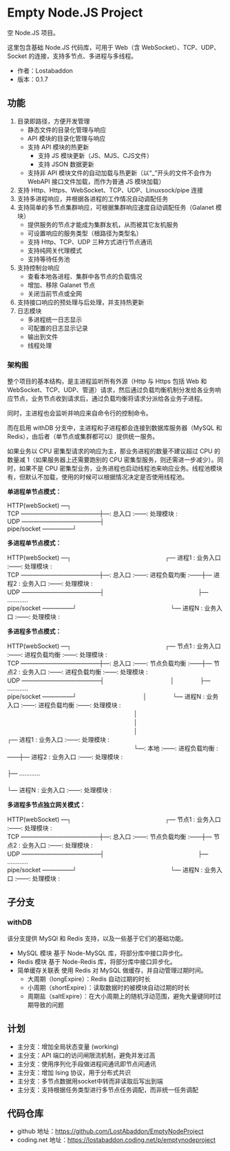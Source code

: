 # Empty Node.JS Project

空 Node.JS 项目。

这里包含基础 Node.JS 代码库，可用于 Web（含 WebSocket）、TCP、UDP、Socket 的连接，支持多节点、多进程与多线程。

-	作者：Lostabaddon
-	版本：0.1.7

## 功能

1.	目录即路径，方便开发管理
	-	静态文件的目录化管理与响应
	-	API 模块的目录化管理与响应
	-	支持 API 模块的热更新
		+	支持 JS 模块更新（JS、MJS、CJS文件）
		+	支持 JSON 数据更新
	-	支持非 API 模块文件的自动加载与热更新（以“_”开头的文件不会作为 WebAPI 接口文件加载，而作为普通 JS 模块加载）
2.	支持 Http、Https、WebSocket、TCP、UDP、Linuxsock/pipe 连接
3.	支持多进程响应，并根据各进程的工作情况自动调配任务
4.	支持简单的多节点集群响应，可根据集群响应速度自动调配任务（Galanet 模块）
	-	提供服务的节点才能成为集群友机，从而被其它友机服务
	-	可设置响应的服务类型（根路径为类型名）
	-	支持 Http、TCP、UDP 三种方式进行节点通讯
	-	支持纯网关代理模式
	-	支持等待任务池
5.	支持控制台响应
	-	查看本地各进程、集群中各节点的负载情况
	-	增加、移除 Galanet 节点
	-	关闭当前节点或全网
6.	支持接口响应的预处理与后处理，并支持热更新
7.	日志模块
	-	多进程统一日志显示
	-	可配置的日志显示记录
	-	输出到文件
	-	线程处理

### 架构图

整个项目的基本结构，是主进程监听所有外源（Http 与 Https 包括 Web 和 WebSocket、TCP、UDP、管道）请求，然后通过负载均衡机制分发给各业务响应节点，业务节点收到请求后，通过负载均衡将请求分派给各业务子进程。

同时，主进程也会监听并响应来自命令行的控制命令。

而在启用 withDB 分支中，主进程和子进程都会连接到数据库服务器（MySQL 和 Redis），由后者（单节点或集群都可以）提供统一服务。

如果业务以 CPU 密集型请求的响应为主，那业务进程的数量不建议超过 CPU 的数量减 1（如果服务器上还需要跑别的 CPU 密集型服务，则还需进一步减少）。同时，如果不是 CPU 密集型业务，业务进程也启动线程池来响应业务。线程池模块有，但默认不加载，使用的时候可以根据情况决定是否使用线程池。

**单进程单节点模式：**

HTTP(webSocket) —┐\
TCP —————————————┼—: 总入口 :——: 处理模块 :\
UDP —————————————┤\
pipe/socket —————┘

**多进程单节点模式：**

HTTP(webSocket) —┐　　　　　　　　　　　　　　 　 ┌— 进程1 : 业务入口 :——: 处理模块 :\
TCP —————————————┼—: 总入口 :——: 进程负载均衡 :——┼— 进程2 : 业务入口 :——: 处理模块 :\
UDP —————————————┤　　　　　　　　　　　　　　 　 ├— …………\
pipe/socket —————┘　　　　　　　　　　　　　　 　 └— 进程N : 业务入口 :——: 处理模块 :

**多进程多节点模式：**

HTTP(webSocket) —┐　　　　　　　　　　　　　　 　 ┌— 节点1 : 业务入口 :——: 进程负载均衡 :——: 处理模块 :\
TCP —————————————┼—: 总入口 :——: 节点负载均衡 :——┼— 节点2 : 业务入口 :——: 进程负载均衡 :——: 处理模块 :\
UDP —————————————┤　　　　　　　　　　　│　　　　 ├— …………\
pipe/socket —————┘　　　　　　　　　　　│　　　　 └— 进程N : 业务入口 :——: 进程负载均衡 :——: 处理模块 :\
　　　　　　　　　　　　　　　　　　　　　│\
　　　　　　　　　　　　　　　　　　　　　│\
　　　　　　　　　　　　　　　　　　　　　│　　　　　　　　　　　　　 　 ┌— 进程1 : 业务入口 :——: 处理模块 :\
　　　　　　　　　　　　　　　　　　　　　└—: 本地 :——: 进程负载均衡 :——┼— 进程2 : 业务入口 :——: 处理模块 :\
　　　　　　　　　　　　　　　　　　　　　 　　　　　　　　　　　　　 　 ├— …………\
　　　　　　　　　　　　　　　　　　　　　 　　　　　　　　　　　　　 　 └— 进程N : 业务入口 :——: 处理模块 :

**多进程多节点独立网关模式：**

HTTP(webSocket) —┐　　　　　　　　　　　　　　 　 ┌— 节点1 : 业务入口 :——: 处理模块 :\
TCP —————————————┼—: 总入口 :——: 节点负载均衡 :——┼— 节点2 : 业务入口 :——: 处理模块 :\
UDP —————————————┤　　　　　　　　　　　 　　　　 ├— …………\
pipe/socket —————┘　　　　　　　　　　　 　　　　 └— 进程N : 业务入口 :——: 处理模块 :

## 子分支

### withDB

该分支提供 MySQl 和 Redis 支持，以及一些基于它们的基础功能。

-	MySQL 模块
	基于 Node-MySQL 库，将部分库中接口异步化。
-	Redis 模块
	基于 Node-Redis 库，将部分库中接口异步化。
-	简单缓存关联表
	使用 Redis 对 MySQL 做缓存，并自动管理过期时间。
	-	大周期（longExpire）：Redis 自动过期的时长
	-	小周期（shortExpire）：读取数据时的被模块自动过期的时长
	-	周期盐（saltExpire）：在大小周期上的随机浮动范围，避免大量键同时过期导致的问题

## 计划

-	主分支：增加全局状态变量 (working)
-	主分支：API 端口的访问闸限流机制，避免并发过高
-	主分支：使用序列化手段做进程间通讯即节点间通讯
-	主分支：增加 Ising 协议，用于分布式共识
-	主分支：多节点数据用socket中转而非读取后写出到端
-	主分支：支持根据任务类型进行多节点任务调配，而非统一任务调配

## 代码仓库

-	github 地址：https://github.com/LostAbaddon/EmptyNodeProject
-	coding.net 地址：https://lostabaddon.coding.net/p/emptynodeproject